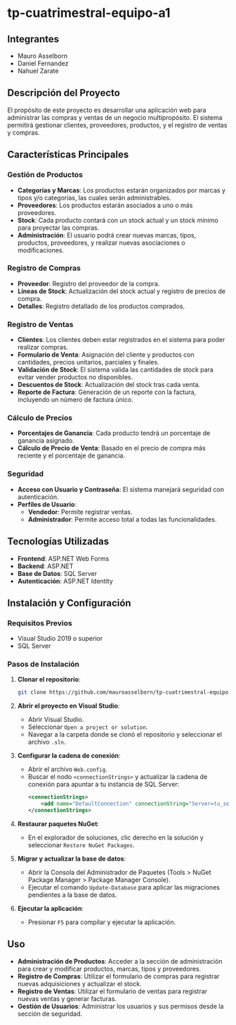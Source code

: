 # tp-cuatrimestral-equipo-a1

## Integrantes
- Mauro Asselborn
- Daniel Fernandez
- Nahuel Zarate

## Descripción del Proyecto

El propósito de este proyecto es desarrollar una aplicación web para administrar las compras y ventas de un negocio multipropósito. El sistema permitirá gestionar clientes, proveedores, productos, y el registro de ventas y compras.

## Características Principales

### Gestión de Productos
- **Categorías y Marcas**: Los productos estarán organizados por marcas y tipos y/o categorías, las cuales serán administrables.
- **Proveedores**: Los productos estarán asociados a uno o más proveedores.
- **Stock**: Cada producto contará con un stock actual y un stock mínimo para proyectar las compras.
- **Administración**: El usuario podrá crear nuevas marcas, tipos, productos, proveedores, y realizar nuevas asociaciones o modificaciones.

### Registro de Compras
- **Proveedor**: Registro del proveedor de la compra.
- **Líneas de Stock**: Actualización del stock actual y registro de precios de compra.
- **Detalles**: Registro detallado de los productos comprados.

### Registro de Ventas
- **Clientes**: Los clientes deben estar registrados en el sistema para poder realizar compras.
- **Formulario de Venta**: Asignación del cliente y productos con cantidades, precios unitarios, parciales y finales.
- **Validación de Stock**: El sistema valida las cantidades de stock para evitar vender productos no disponibles.
- **Descuentos de Stock**: Actualización del stock tras cada venta.
- **Reporte de Factura**: Generación de un reporte con la factura, incluyendo un número de factura único.

### Cálculo de Precios
- **Porcentajes de Ganancia**: Cada producto tendrá un porcentaje de ganancia asignado.
- **Cálculo de Precio de Venta**: Basado en el precio de compra más reciente y el porcentaje de ganancia.

### Seguridad
- **Acceso con Usuario y Contraseña**: El sistema manejará seguridad con autenticación.
- **Perfiles de Usuario**: 
  - **Vendedor**: Permite registrar ventas.
  - **Administrador**: Permite acceso total a todas las funcionalidades.

## Tecnologías Utilizadas
- **Frontend**: ASP.NET Web Forms
- **Backend**: ASP.NET
- **Base de Datos**: SQL Server
- **Autenticación**: ASP.NET Identity

## Instalación y Configuración

### Requisitos Previos
- Visual Studio 2019 o superior
- SQL Server

### Pasos de Instalación
1. **Clonar el repositorio**:
    ```bash
    git clone https://github.com/mauroasselborn/tp-cuatrimestral-equipo-a1.git
    ```
2. **Abrir el proyecto en Visual Studio**:
    - Abrir Visual Studio.
    - Seleccionar `Open a project or solution`.
    - Navegar a la carpeta donde se clonó el repositorio y seleccionar el archivo `.sln`.

3. **Configurar la cadena de conexión**:
    - Abrir el archivo `Web.config`.
    - Buscar el nodo `<connectionStrings>` y actualizar la cadena de conexión para apuntar a tu instancia de SQL Server:
      ```xml
      <connectionStrings>
          <add name="DefaultConnection" connectionString="Server=tu_servidor;Database=nombre_base_datos;User Id=tu_usuario;Password=tu_contraseña;" providerName="System.Data.SqlClient" />
      </connectionStrings>
      ```

4. **Restaurar paquetes NuGet**:
    - En el explorador de soluciones, clic derecho en la solución y seleccionar `Restore NuGet Packages`.

5. **Migrar y actualizar la base de datos**:
    - Abrir la Consola del Administrador de Paquetes (Tools > NuGet Package Manager > Package Manager Console).
    - Ejecutar el comando `Update-Database` para aplicar las migraciones pendientes a la base de datos.

6. **Ejecutar la aplicación**:
    - Presionar `F5` para compilar y ejecutar la aplicación.

## Uso
- **Administración de Productos**: Acceder a la sección de administración para crear y modificar productos, marcas, tipos y proveedores.
- **Registro de Compras**: Utilizar el formulario de compras para registrar nuevas adquisiciones y actualizar el stock.
- **Registro de Ventas**: Utilizar el formulario de ventas para registrar nuevas ventas y generar facturas.
- **Gestión de Usuarios**: Administrar los usuarios y sus permisos desde la sección de seguridad.